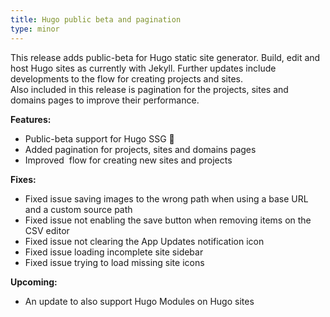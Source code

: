```yaml
---
title: Hugo public beta and pagination
type: minor
---
```


This release adds public-beta for Hugo static site generator. Build, edit and host Hugo sites as currently with Jekyll. Further updates include developments to the flow for creating projects and sites.<br>Also included in this release is pagination for the projects, sites and domains pages to improve their performance.

**Features:**

* Public-beta support for Hugo SSG 🎉
* Added pagination for projects, sites and domains pages
* Improved&nbsp; flow for creating new sites and projects

**Fixes:**

* Fixed issue saving images to the wrong path when using a base URL and a custom source path
* Fixed issue not enabling the save button when removing items on the CSV editor
* Fixed issue not clearing the App Updates notification icon
* Fixed issue loading incomplete site sidebar
* Fixed issue trying to load missing site icons

**Upcoming:**

* An update to also support Hugo Modules on Hugo sites
